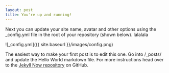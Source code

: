 ```yaml
---
layout: post
title: You're up and running!
---
```


Next you can update your site name, avatar and other options using the _config.yml file in the root of your repository (shown below). lalalala

![_config.yml]({{ site.baseurl }}/images/config.png)

The easiest way to make your first post is to edit this one. Go into /_posts/ and update the Hello World markdown file. For more instructions head over to the [Jekyll Now repository](https://github.com/barryclark/jekyll-now) on GitHub.
